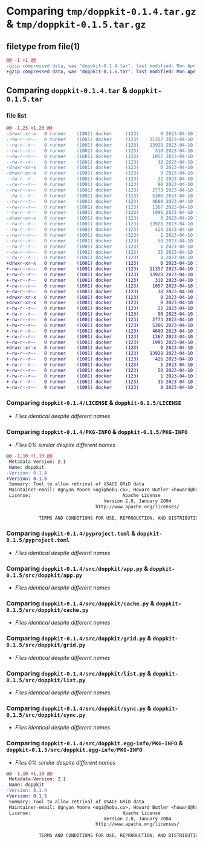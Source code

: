 # Comparing `tmp/doppkit-0.1.4.tar.gz` & `tmp/doppkit-0.1.5.tar.gz`

## filetype from file(1)

```diff
@@ -1 +1 @@
-gzip compressed data, was "doppkit-0.1.4.tar", last modified: Mon Apr 10 18:28:19 2023, max compression
+gzip compressed data, was "doppkit-0.1.5.tar", last modified: Mon Apr 10 18:42:36 2023, max compression
```

## Comparing `doppkit-0.1.4.tar` & `doppkit-0.1.5.tar`

### file list

```diff
@@ -1,23 +1,23 @@
-drwxr-xr-x   0 runner    (1001) docker     (123)        0 2023-04-10 18:28:19.686774 doppkit-0.1.4/
--rw-r--r--   0 runner    (1001) docker     (123)    11357 2023-04-10 18:27:58.000000 doppkit-0.1.4/LICENSE
--rw-r--r--   0 runner    (1001) docker     (123)    13928 2023-04-10 18:28:19.686774 doppkit-0.1.4/PKG-INFO
--rw-r--r--   0 runner    (1001) docker     (123)      310 2023-04-10 18:27:58.000000 doppkit-0.1.4/README.md
--rw-r--r--   0 runner    (1001) docker     (123)     1057 2023-04-10 18:27:58.000000 doppkit-0.1.4/pyproject.toml
--rw-r--r--   0 runner    (1001) docker     (123)       38 2023-04-10 18:28:19.686774 doppkit-0.1.4/setup.cfg
-drwxr-xr-x   0 runner    (1001) docker     (123)        0 2023-04-10 18:28:19.682774 doppkit-0.1.4/src/
-drwxr-xr-x   0 runner    (1001) docker     (123)        0 2023-04-10 18:28:19.682774 doppkit-0.1.4/src/doppkit/
--rw-r--r--   0 runner    (1001) docker     (123)       22 2023-04-10 18:27:58.000000 doppkit-0.1.4/src/doppkit/__init__.py
--rw-r--r--   0 runner    (1001) docker     (123)       90 2023-04-10 18:27:58.000000 doppkit-0.1.4/src/doppkit/__main__.py
--rw-r--r--   0 runner    (1001) docker     (123)     2773 2023-04-10 18:27:58.000000 doppkit-0.1.4/src/doppkit/app.py
--rw-r--r--   0 runner    (1001) docker     (123)     5306 2023-04-10 18:27:58.000000 doppkit-0.1.4/src/doppkit/cache.py
--rw-r--r--   0 runner    (1001) docker     (123)     4609 2023-04-10 18:27:58.000000 doppkit-0.1.4/src/doppkit/grid.py
--rw-r--r--   0 runner    (1001) docker     (123)     1367 2023-04-10 18:27:58.000000 doppkit-0.1.4/src/doppkit/list.py
--rw-r--r--   0 runner    (1001) docker     (123)     1995 2023-04-10 18:27:58.000000 doppkit-0.1.4/src/doppkit/sync.py
-drwxr-xr-x   0 runner    (1001) docker     (123)        0 2023-04-10 18:28:19.682774 doppkit-0.1.4/src/doppkit.egg-info/
--rw-r--r--   0 runner    (1001) docker     (123)    13928 2023-04-10 18:28:19.000000 doppkit-0.1.4/src/doppkit.egg-info/PKG-INFO
--rw-r--r--   0 runner    (1001) docker     (123)      426 2023-04-10 18:28:19.000000 doppkit-0.1.4/src/doppkit.egg-info/SOURCES.txt
--rw-r--r--   0 runner    (1001) docker     (123)        1 2023-04-10 18:28:19.000000 doppkit-0.1.4/src/doppkit.egg-info/dependency_links.txt
--rw-r--r--   0 runner    (1001) docker     (123)       50 2023-04-10 18:28:19.000000 doppkit-0.1.4/src/doppkit.egg-info/entry_points.txt
--rw-r--r--   0 runner    (1001) docker     (123)        1 2023-04-10 18:28:19.000000 doppkit-0.1.4/src/doppkit.egg-info/not-zip-safe
--rw-r--r--   0 runner    (1001) docker     (123)       35 2023-04-10 18:28:19.000000 doppkit-0.1.4/src/doppkit.egg-info/requires.txt
--rw-r--r--   0 runner    (1001) docker     (123)        8 2023-04-10 18:28:19.000000 doppkit-0.1.4/src/doppkit.egg-info/top_level.txt
+drwxr-xr-x   0 runner    (1001) docker     (123)        0 2023-04-10 18:42:36.267084 doppkit-0.1.5/
+-rw-r--r--   0 runner    (1001) docker     (123)    11357 2023-04-10 18:42:18.000000 doppkit-0.1.5/LICENSE
+-rw-r--r--   0 runner    (1001) docker     (123)    13928 2023-04-10 18:42:36.267084 doppkit-0.1.5/PKG-INFO
+-rw-r--r--   0 runner    (1001) docker     (123)      310 2023-04-10 18:42:18.000000 doppkit-0.1.5/README.md
+-rw-r--r--   0 runner    (1001) docker     (123)     1057 2023-04-10 18:42:18.000000 doppkit-0.1.5/pyproject.toml
+-rw-r--r--   0 runner    (1001) docker     (123)       38 2023-04-10 18:42:36.267084 doppkit-0.1.5/setup.cfg
+drwxr-xr-x   0 runner    (1001) docker     (123)        0 2023-04-10 18:42:36.263084 doppkit-0.1.5/src/
+drwxr-xr-x   0 runner    (1001) docker     (123)        0 2023-04-10 18:42:36.267084 doppkit-0.1.5/src/doppkit/
+-rw-r--r--   0 runner    (1001) docker     (123)       22 2023-04-10 18:42:18.000000 doppkit-0.1.5/src/doppkit/__init__.py
+-rw-r--r--   0 runner    (1001) docker     (123)       90 2023-04-10 18:42:18.000000 doppkit-0.1.5/src/doppkit/__main__.py
+-rw-r--r--   0 runner    (1001) docker     (123)     2773 2023-04-10 18:42:18.000000 doppkit-0.1.5/src/doppkit/app.py
+-rw-r--r--   0 runner    (1001) docker     (123)     5306 2023-04-10 18:42:18.000000 doppkit-0.1.5/src/doppkit/cache.py
+-rw-r--r--   0 runner    (1001) docker     (123)     4609 2023-04-10 18:42:18.000000 doppkit-0.1.5/src/doppkit/grid.py
+-rw-r--r--   0 runner    (1001) docker     (123)     1367 2023-04-10 18:42:18.000000 doppkit-0.1.5/src/doppkit/list.py
+-rw-r--r--   0 runner    (1001) docker     (123)     1995 2023-04-10 18:42:18.000000 doppkit-0.1.5/src/doppkit/sync.py
+drwxr-xr-x   0 runner    (1001) docker     (123)        0 2023-04-10 18:42:36.267084 doppkit-0.1.5/src/doppkit.egg-info/
+-rw-r--r--   0 runner    (1001) docker     (123)    13928 2023-04-10 18:42:36.000000 doppkit-0.1.5/src/doppkit.egg-info/PKG-INFO
+-rw-r--r--   0 runner    (1001) docker     (123)      426 2023-04-10 18:42:36.000000 doppkit-0.1.5/src/doppkit.egg-info/SOURCES.txt
+-rw-r--r--   0 runner    (1001) docker     (123)        1 2023-04-10 18:42:36.000000 doppkit-0.1.5/src/doppkit.egg-info/dependency_links.txt
+-rw-r--r--   0 runner    (1001) docker     (123)       50 2023-04-10 18:42:36.000000 doppkit-0.1.5/src/doppkit.egg-info/entry_points.txt
+-rw-r--r--   0 runner    (1001) docker     (123)        1 2023-04-10 18:42:35.000000 doppkit-0.1.5/src/doppkit.egg-info/not-zip-safe
+-rw-r--r--   0 runner    (1001) docker     (123)       35 2023-04-10 18:42:36.000000 doppkit-0.1.5/src/doppkit.egg-info/requires.txt
+-rw-r--r--   0 runner    (1001) docker     (123)        8 2023-04-10 18:42:36.000000 doppkit-0.1.5/src/doppkit.egg-info/top_level.txt
```

### Comparing `doppkit-0.1.4/LICENSE` & `doppkit-0.1.5/LICENSE`

 * *Files identical despite different names*

### Comparing `doppkit-0.1.4/PKG-INFO` & `doppkit-0.1.5/PKG-INFO`

 * *Files 0% similar despite different names*

```diff
@@ -1,10 +1,10 @@
 Metadata-Version: 2.1
 Name: doppkit
-Version: 0.1.4
+Version: 0.1.5
 Summary: Tool to allow retrival of USACE GRiD data
 Maintainer-email: Ognyan Moore <ogi@hobu.co>, Howard Butler <howard@hobu.co>
 License:                                  Apache License
                                    Version 2.0, January 2004
                                 http://www.apache.org/licenses/
         
            TERMS AND CONDITIONS FOR USE, REPRODUCTION, AND DISTRIBUTION
```

### Comparing `doppkit-0.1.4/pyproject.toml` & `doppkit-0.1.5/pyproject.toml`

 * *Files identical despite different names*

### Comparing `doppkit-0.1.4/src/doppkit/app.py` & `doppkit-0.1.5/src/doppkit/app.py`

 * *Files identical despite different names*

### Comparing `doppkit-0.1.4/src/doppkit/cache.py` & `doppkit-0.1.5/src/doppkit/cache.py`

 * *Files identical despite different names*

### Comparing `doppkit-0.1.4/src/doppkit/grid.py` & `doppkit-0.1.5/src/doppkit/grid.py`

 * *Files identical despite different names*

### Comparing `doppkit-0.1.4/src/doppkit/list.py` & `doppkit-0.1.5/src/doppkit/list.py`

 * *Files identical despite different names*

### Comparing `doppkit-0.1.4/src/doppkit/sync.py` & `doppkit-0.1.5/src/doppkit/sync.py`

 * *Files identical despite different names*

### Comparing `doppkit-0.1.4/src/doppkit.egg-info/PKG-INFO` & `doppkit-0.1.5/src/doppkit.egg-info/PKG-INFO`

 * *Files 0% similar despite different names*

```diff
@@ -1,10 +1,10 @@
 Metadata-Version: 2.1
 Name: doppkit
-Version: 0.1.4
+Version: 0.1.5
 Summary: Tool to allow retrival of USACE GRiD data
 Maintainer-email: Ognyan Moore <ogi@hobu.co>, Howard Butler <howard@hobu.co>
 License:                                  Apache License
                                    Version 2.0, January 2004
                                 http://www.apache.org/licenses/
         
            TERMS AND CONDITIONS FOR USE, REPRODUCTION, AND DISTRIBUTION
```

